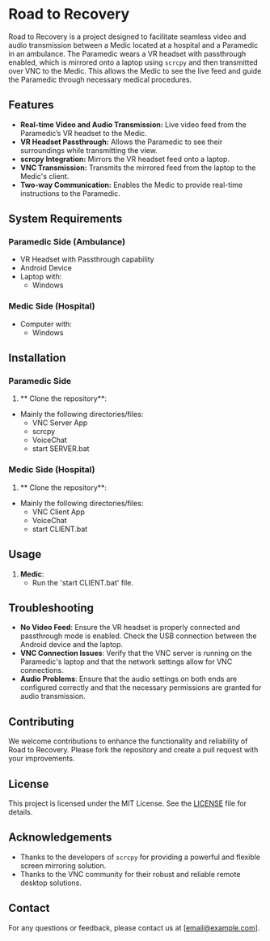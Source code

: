 # Road to Recovery

Road to Recovery is a project designed to facilitate seamless video and audio transmission between a Medic located at a hospital and a Paramedic in an ambulance. The Paramedic wears a VR headset with passthrough enabled, which is mirrored onto a laptop using `scrcpy` and then transmitted over VNC to the Medic. This allows the Medic to see the live feed and guide the Paramedic through necessary medical procedures.

## Features

- **Real-time Video and Audio Transmission:** Live video feed from the Paramedic’s VR headset to the Medic.
- **VR Headset Passthrough:** Allows the Paramedic to see their surroundings while transmitting the view.
- **scrcpy Integration:** Mirrors the VR headset feed onto a laptop.
- **VNC Transmission:** Transmits the mirrored feed from the laptop to the Medic's client.
- **Two-way Communication:** Enables the Medic to provide real-time instructions to the Paramedic.

## System Requirements

### Paramedic Side (Ambulance)
- VR Headset with Passthrough capability
- Android Device
- Laptop with:
  - Windows

### Medic Side (Hospital)
- Computer with:
  - Windows

## Installation

### Paramedic Side

1. ** Clone the repository**:
  - Mainly the following directories/files:
    - VNC Server App
    - scrcpy
    - VoiceChat
    - start SERVER.bat


### Medic Side (Hospital)

1. ** Clone the repository**:
 - Mainly the following directories/files:
      - VNC Client App
    - VoiceChat
    - start CLIENT.bat

## Usage

1. **Medic**:
   - Run the 'start CLIENT.bat' file.

## Troubleshooting

- **No Video Feed**: Ensure the VR headset is properly connected and passthrough mode is enabled. Check the USB connection between the Android device and the laptop.
- **VNC Connection Issues**: Verify that the VNC server is running on the Paramedic's laptop and that the network settings allow for VNC connections.
- **Audio Problems**: Ensure that the audio settings on both ends are configured correctly and that the necessary permissions are granted for audio transmission.

## Contributing

We welcome contributions to enhance the functionality and reliability of Road to Recovery. Please fork the repository and create a pull request with your improvements.

## License

This project is licensed under the MIT License. See the [LICENSE](LICENSE) file for details.

## Acknowledgements

- Thanks to the developers of `scrcpy` for providing a powerful and flexible screen mirroring solution.
- Thanks to the VNC community for their robust and reliable remote desktop solutions.

## Contact

For any questions or feedback, please contact us at [email@example.com].

